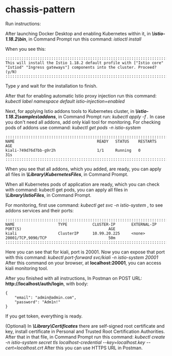 # chassis-pattern
Run instructions:

After launching Docker Desktop and enabling Kubernetes within it, in **_\istio-1.18.2\bin_**, in Command Prompt run this command:
    _istioctl install_

When you see this:
```
::::::::::::::::::::::::::::::::::::::::::::::::::::::::::::::::::::::::::::::::::::::::::::::::::::::::::::::::::::::::::::::::::::::::::::::
This will install the Istio 1.18.2 default profile with ["Istio core" "Istiod" "Ingress gateways"] components into the cluster. Proceed? (y/N)
::::::::::::::::::::::::::::::::::::::::::::::::::::::::::::::::::::::::::::::::::::::::::::::::::::::::::::::::::::::::::::::::::::::::::::::
```
Type _y_ and wait for the installation to finish.

After that for enabling automatic Istio proxy injection run this command:
	_kubectl label namespace default istio-injection=enabled_

Next, for applying Istio addons tools to Kubernetes cluster, in **_\istio-1.18.2\samples\addons_**, in Command Prompt run:
	_kubectl apply -f ._
In case you don't need all addons, add only kiali tool for monitoring.
For checking pods of addons use command:
	_kubectl get pods -n istio-system_

```
::::::::::::::::::::::::::::::::::::::::::::::::::::::::::::::::::::::::::::::::::::::::::::::::::::::::::::::::::::::::::::::::::::::::::::::
NAME                                    READY   STATUS    RESTARTS   AGE
kiali-749d76d7bb-g9r2h                  1/1     Running   0          31s
::::::::::::::::::::::::::::::::::::::::::::::::::::::::::::::::::::::::::::::::::::::::::::::::::::::::::::::::::::::::::::::::::::::::::::::
```
When you see that all addons, which you added, are ready, you can apply all files in **_\Library\KubernetesFiles_**, in Command Prompt.

When all Kubernetes pods of application are ready, which you can check with command: kubectl get pods, you can apply all files in **_\Library\IstioFiles_**, in Command Prompt.

For monitoring, first use command: _kubectl get svc -n istio-system_ , to see addons services and their ports:
```
::::::::::::::::::::::::::::::::::::::::::::::::::::::::::::::::::::::::::::::::::::::::::::::::::::::::::::::::::::::::::::::::::::::::::::::
NAME                   TYPE           CLUSTER-IP       EXTERNAL-IP   PORT(S)                                      AGE
kiali                  ClusterIP      10.99.20.225     <none>        20001/TCP,9090/TCP                           50m
::::::::::::::::::::::::::::::::::::::::::::::::::::::::::::::::::::::::::::::::::::::::::::::::::::::::::::::::::::::::::::::::::::::::::::::
```
Here you can see that for kiali, port is 20001.
Now you can expose that port with this command:
	_kubectl port-forward svc/kiali -n istio-system 20001_
After this command on your browser, at **localhost:20001**, you can access kiali monitoring tool.

After you finished with all instructions, In Postman on POST URL: **http://localhost/auth/login**, with body:
```
{
	"email": "admin@admin.com",
	"password": "Adm1n!"
}
```
If you get token, everything is ready.
	
(Optional)
In **_\Library\Certificates_** there are self-signed root certificate and key, install certificate in Personal and Trusted Root Certification Authorities. After that in that file, in Command Prompt run this command:
	_kubectl create -n istio-system secret tls localhost-credential --key=localhost.key --cert=localhost.crt_
After this you can use HTTPS URL in Postman.

